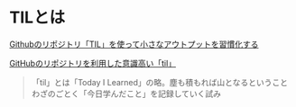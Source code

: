 # TILとは

[Githubのリポジトリ「TIL」を使って小さなアウトプットを習慣化する](URL "([https://softantenna.com/blog/til/](https://qiita.com/nemui_/items/239335b4ed0c3c797add))")

[GitHubのリポジトリを利用した意識高い「til」](URL "(https://softantenna.com/blog/til/)")
>「til」とは「Today I Learned」の略。塵も積もれば山となるということわざのごとく「今日学んだこと」を記録していく試み

